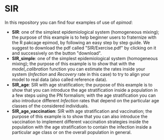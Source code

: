 # SIR
In this repository you can find four examples of use of *epimod*:

- **SIR**: one of the simplest epidemiological system (homogeneous mixing); the purpose of this example is to help beginner users to fraternize with the R pakcage epimod, by following an easy step by step guide. We suggest to download the pdf called "SIR/Exercise.pdf" by clicking on it and successively on the button "download".
- **SIR_simple**: one of the simplest epidemiological system (homogeneous mixing); the purpose of this example is to show that with the *model_calibration* function you can estimate the rates inside your system (*Infection* and *Recovery* rate in this case) to try to align your model to real data (also called reference data).
- **SIR_age**: SIR with age stratification; the purpose of this example is to show that you can introduce the age stratification inside a population in a few steps using the PN formalism; with the age stratification you can also introduce different *Infection* rates that depend on the particular age classes of the considered individuals.
- **SIR_age_vaccination**: SIR with age stratification and vaccination; the purpose of this example is to show that you can also introduce the vaccination to implement different vaccination strategies inside the population with the age stratification to contain the infection inside a particular age class or on the overall population in general.
